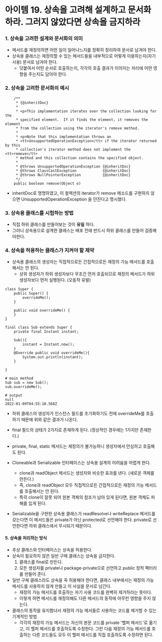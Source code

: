 # 아이템 19. 상속을 고려해 설계하고 문서화하라. 그러지 않았다면 상속을 금지하라

### 1. 상속을 고려한 설계와 문서화의 의미
- 메서드를 재정의하면 어떤 일이 일어나느지를 정확히 정리하여 문서로 남겨야 한다.
- 상속용 클래스는 재정의할 수 있는 메서드들을 내부적으로 어떻게 이용하는지(자기사용) 문서로 남겨야 한다.
	- 덧붙여서 어떤 순서로 호출하는지, 각각의 호출 결과가 이어지는 처리에 어떤 영향을 주는지도 담아야 한다.

### 2. 상속을 고려한 문서화의 예시
```
    /**
     * {@inheritDoc}
     *
     * <p>This implementation iterates over the collection looking for the
     * specified element.  If it finds the element, it removes the element
     * from the collection using the iterator's remove method.
     *
     * <p>Note that this implementation throws an
     * <tt>UnsupportedOperationException</tt> if the iterator returned by this
     * collection's iterator method does not implement the <tt>remove</tt>
     * method and this collection contains the specified object.
     *
     * @throws UnsupportedOperationException {@inheritDoc}
     * @throws ClassCastException            {@inheritDoc}
     * @throws NullPointerException          {@inheritDoc}
     */
    public boolean remove(Object o)
```
- inheritDoc로 명명하였고, 이 컬렉션의 iterator가 remove 메소드를 구현하지 않으면 UnsupportedOperationException 을 던진다고 명시했다.

### 3. 상속용 클래스를 시험하는 방법
- 직접 하위 클래스를 만들어보는 것이 **유일** 하다.
- 그러니 상속용으로 설계한 클래스는 배포 전에 반드시 하위 클래스를 만들어 검증해야한다.


### 4. 상속을 허용하는 클래스가 지켜야 할 제약
- 상속용 클래스의 생성자는 직접적으로든 간접적으로든 재정의 가능 메서드를 호출해서는 안 된다.
	- 상위 생성자가 하위 생성자보다 무조건 먼저 호출되므로 재정의 메서드가 하위 생성자보다 먼저 실행된다. (오동작 유발)

```
class Super {
    public Super() {
        overrideMe();
    }

    public void overrideMe() {
    }
}

final class Sub extends Super {
    private final Instant instant;

    Sub(){
        instant = Instant.now();
    }
    @Override public void overrideMe(){
        System.out.println(instant);
    }

}

# main method
Sub sub = new Sub();
sub.overrideMe();

# output
null
2022-01-09T04:55:10.568Z
```

- 하위 클래스의 생성자가 인스턴스 필드를 초기화하기도 전에 overrideMe를 호출하기 때문에 위와 같은 결과가 나온다.
- final 필드의 상태가 2가지로 존재하게 된다. (정상적인 경우에는 1가지만 존재한다.)
- private, final, static 메서드는 재정의가 불가능하니 생성자에서 안심하고 호출해도 된다.

- Cloneable과 Serializable 인터페이스는 상속용 설계의 어려움을 어렵게 한다.
	- clone과 readObject 메서드는 생성자와 비슷한 효과를 낸다. (새로운 객체를 만든다.)
	- 즉, clone과 readObject 모두 직접적으로든 간접적으로든 재정의 가능 메서드를 호출해서는 안 된다.
	- 특히 clone이 잘못 되어 원본 객체의 참조가 남아 있게 된다면, 원본 객체도 피해를 입게 된다.
- Serializable을 구현한 상속용 클래스가 readResolve나 writeReplace 메서드를 갖는다면 이 메서드들은 private가 아닌 protected로 선언해야 한다. private로 선언한다면 하위 클래스에서 무시되기 때문이다.

#### 5. 상속을 처리하는 방식
- 추상 클래스와 인터페이스는 상속을 허용한다.
- 상속이 필요하지 않은 일반 구체 클래스는 상속을 금지한다.
	1) 클래스를 final로 만든다.
	2) 모든 생성자를 private나 package-private으로 선언하고 public 정적 팩터리를 만들어 준다.
- 일반 구체 클래스라도 상속을 꼭 허용해야 한다면, 클래스 내부에서는 재정의 가능 메서드를 사용하지 않게 만들고 이 사실을 문서로 남긴다.
	- 재정의 가능 메서드를 호출하는 자기 사용 코드를 완벽히 제거하라는 뜻이다.
	- 이렇게 하면 메서드를 재정의해도 다른 메서드의 동작에 아무런 영향을 주지 않는다.
- 클래스의 동작을 유지함녀서 재정의 가능 메서들르 사용하는 코드를 제거할 수 있는 기계적인 방법
	- 각각의 재정의 가능 메서드는 자신의 본문 코드를 private '헬퍼 메서드'로 옮기고, 이 헬퍼 메서드를 호출하도록 수정한다. 그런 다음 재정의 가능 메서드를 호출하는 다른 코드들도 모두 이 헬퍼 메서드를 직접 호출하도록 수정하면 된다.